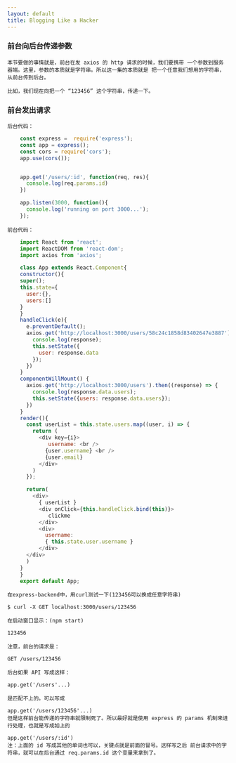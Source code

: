 ```yaml
---
layout: default
title: Blogging Like a Hacker
---
```


###  前台向后台传递参数

    本节要做的事情就是，前台在发 axios 的 http 请求的时候，我们要携带 一个参数到服务器端。这里，参数的本质就是字符串。所以这一集的本质就是 把一个任意我们想用的字符串，从前台传到后台。

    比如，我们现在向把一个 “123456” 这个字符串，传递一下。

###  前台发出请求

    后台代码：

```js
    const express =  require('express');
    const app = express();
    const cors = require('cors');
    app.use(cors());


    app.get('/users/:id', function(req, res){
      console.log(req.params.id)
    })

    app.listen(3000, function(){
      console.log('running on port 3000...');
    });
```

    前台代码：

```js
    import React from 'react';
    import ReactDOM from 'react-dom';
    import axios from 'axios';

    class App extends React.Component{
    constructor(){
    super();
    this.state={
      user:{},
      users:[]
    }
    }
    handleClick(e){
      e.preventDefault();
      axios.get('http://localhost:3000/users/58c24c1858d83402647e3887').then((response) => {
        console.log(response);
        this.setState({
          user: response.data
        });
      })
    }
    componentWillMount() {
      axios.get('http://localhost:3000/users').then((response) => {
        console.log(response.data.users);
        this.setState({users: response.data.users});
      })
    }
    render(){
      const userList = this.state.users.map((user, i) => {
        return (
          <div key={i}>
             username: <br />
            {user.username} <br />
            {user.email}
          </div>
        )
      });

      return(
        <div>
          { userList }
          <div onClick={this.handleClick.bind(this)}>
             clickme
          </div>
          <div>
            username:
            { this.state.user.username }
          </div>
      </div>
      )
    }
    }
    export default App;

```

    在express-backend中，用curl测试一下(123456可以换成任意字符串)

    $ curl -X GET localhost:3000/users/123456

    在启动窗口显示：(npm start)

    123456

    注意，前台的请求是：

    GET /users/123456

    后台如果 API 写成这样：

    app.get('/users'...)

    是匹配不上的。可以写成

    app.get('/users/123456'...)
    但是这样前台能传递的字符串就限制死了。所以最好就是使用 express 的 params 机制来进行处理，也就是写成如上的

    app.get('/users/:id')
    注：上面的 id 写成其他的单词也可以，关键点就是前面的冒号。这样写之后 前台请求中的字符串，就可以在后台通过 req.params.id 这个变量来拿到了。
